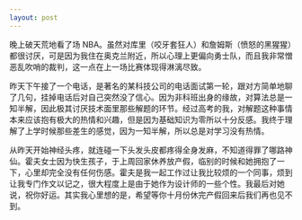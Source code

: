 ```yaml
---
layout: post
---
```


晚上破天荒地看了场 NBA。虽然对库里（咬牙套狂人）和詹姆斯（愤怒的黑猩猩）都很讨厌，可是因为我住在奥克兰附近，所以心理上更偏向勇士队，而且我非常憎恶乱吹哨的裁判，这一点在上一场比赛体现得淋漓尽致。

昨天下午接了一个电话，是著名的某科技公司的电话面试第一轮，跟对方简单地聊了几句，挂掉电话后对自己突然没了信心。因为非科班出身的缘故，对算法总是一知半解，因此极其讨厌技术面里那些解题的环节。经过高考的我，对解题这种事情本来应该抱有极大的热情和兴趣，但是因为基础知识为零所以十分反感。我终于理解了上学时候那些差生的感觉，因为一知半解，所以总是对学习没有热情。

从昨天开始神经头疼，就连碰一下头发头皮都疼得全身发麻，不知道得罪了哪路神仙。霍夫女士因为快生孩子，于上周回家休养放产假，临别的时候和她拥抱了一下，心里却完全没有任何伤感。霍夫是我一起工作过让我比较烦的一个同事，烦到让我专门作文以记之，很大程度上是由于她作为设计师的一些个性。我最后对她说，祝你好运。其实我心里想的是，希望等你十月份休完产假回来后我们再也见不到。
